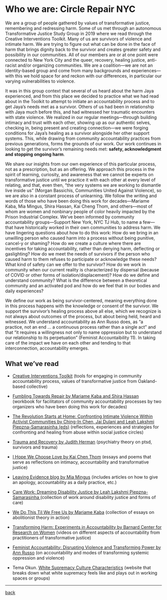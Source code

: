 # Who we are: Circle Repair NYC
We are a group of people gathered by values of transformative justice, remembering and redressing harm. Some of us met through an autonomous Transformative Justice Study Group in 2019 where we read through the Creative Interventions Toolkit. Many of us are survivors of violence and intimate harm. We are trying to figure out what can be done in the face of harm that brings dignity back to the survivor and creates greater safety and possibility in our communities. All of our members are or at one point were connected to New York City and the queer, recovery, healing justice, anti-racist and/or organizing communities. We are a coalition—we are not an identity-based group and come from many backgrounds and experiences—with this we hold space for and reckon with our differences, in particular our varying vulnerabilities to violence.

It was in this group context that several of us heard about the harm Jaya experienced, and from this place we decided to practice what we had read about in the Toolkit to attempt to initiate an accountability process and to get Jaya’s needs met as a survivor. Others of us had been in relationship with Jaya much before this, and had witnessed her traumatic encounters with state violence. We realized in our regular meetings—through building intimacy and trust with each other, showing up as our authentic selves, checking in, being present and creating connection—we were forging conditions for Jaya’s healing as a survivor alongside her other support systems. This, while drawing from community accountability practices from previous generations, forms the grounds of our work. Our work continues in looking to get the survivor’s remaining needs met: **safety, acknowledgment and stopping ongoing harm**.

We share our insights from our own experience of this particular process, not as a prescription, but as an offering. We approach this process in the spirit of learning, curiosity, and awareness that we cannot be experts on transformative justice until we practice it with each other at every level of relating, and that, even then, “the very systems we are working to dismantle live inside us” (Morgan Bassichis, Communities United Against Violence), so we are also in a constant process of unlearning. We follow the writing and words of those who have been doing this work for decades—Mariame Kaba, Mia Mingus, Shira Hassan, Kai Cheng Thom, and others—most of whom are women and nonbinary people of color heavily impacted by the Prison Industrial Complex. We’ve been informed by community accountability groups—Support New York, NYC TJ Hub, to name a few—that have historically worked in their own communities to address harm. We have lingering questions about how to do this work: How do we bring in an unwilling person who caused harm into a process without being punitive, cancel-y or shaming? How do we create a culture where there are incentives for taking accountability, rather than denying harm, deflecting or gaslighting? How do we meet the needs of survivors if the person who caused harm to them refuses to participate or acknowledge these needs? What kind of safety can we offer to the survivor? How do we work in community when our current reality is characterized by dispersal (because of COVID or other forms of isolation/displacement)? How do we define and understand community? What is the difference between a theoretical community and an activated pod and how do we feel that in our bodies and daily experiences?

We define our work as being survivor-centered, meaning everything done in this process happens with the knowledge or consent of the survivor. We support the survivor’s healing process above all else, which we recognize is not always about outcomes of the process, but about being held, heard and witnessed. We understand accountability as Ann Russo does, as “a practice, not an end … a continuous process rather than a single act” and that “it requires a willingness not only to name oppression but to understand our relationship to its perpetuation” (Feminist Accountaibility 11). In taking care of the impact we have on each other and tending to that interconnection, accountability emerges.

## What we’ve read
-   [Creative Interventions Toolkit](https://www.creative-interventions.org/wp-content/uploads/2020/10/CI-Toolkit-Final-ENTIRE-Aug-2020-new-cover.pdf) (tools for engaging in community accountability process, values of transformative justice from Oakland-based collective)

-   [Fumbling Towards Repair by Mariame Kaba and Shira Hassan](https://www.akpress.org/fumbling-towards-repair.html) (workbook for facilitators of community accountability processes by two organizers who have been doing this work for decades)

-   [The Revolution Starts at Home: Confronting Intimate Violence Within Activist Communities by Ching-In Chen, Jai Dulani and Leah Lakshmi Piepzna-Samarasinha (eds)](https://www.akpress.org/revolutionstartsathome.html) (reflections, experiences and strategies for confronting and healing from abuse within social justice circles)

-   [Trauma and Recovery by Judith Herman](https://www.basicbooks.com/titles/judith-lewis-herman/trauma-and-recovery/9780465061716/) (psychiatry theory on ptsd, survivors and trauma)

-   [I Hope We Choose Love by Kai Chen Thom](https://arsenalpulp.com/Books/I/I-Hope-We-Choose-Love) (essays and poems that serve as reflections on intimacy, accountability and transformative justice)

-   [Leaving Evidence blog by Mia Mingus](https://leavingevidence.wordpress.com) (includes articles on how to give an apology, accountability as a daily practice, etc.)

-   [Care Work: Dreaming Disability Justice by Leah Lakshmi Piepzna-Samarasinha ](https://arsenalpulp.com/Books/C/Care-Work)(collection of work around disability justice and forms of care)

-   [We Do This Til We Free Us by Mariame Kaba](https://www.haymarketbooks.org/books/1664-we-do-this-til-we-free-us) (collection of essays on abolitionist theory in action)

-   [Transforming Harm: Experiments in Accountability by Barnard Center for Research on Women](https://bcrw.barnard.edu/event/transforming-harm-experiments-in-accountability/) (videos on different aspects of accountability from practitioners of transformative justice)

-   [Feminist Accountability: Disrupting Violence and Transforming Power by Ann Russo](https://nyupress.org/9780814777152/feminist-accountability/) (on accountability and modes of transforming systemic oppression and violence)

-   Tema Okun. [White Supremacy Culture Characteristics](https://www.whitesupremacyculture.info/characteristics.html) (website that breaks down what white supremacy feels like and plays out in working spaces or groups)

---
[back](./)
